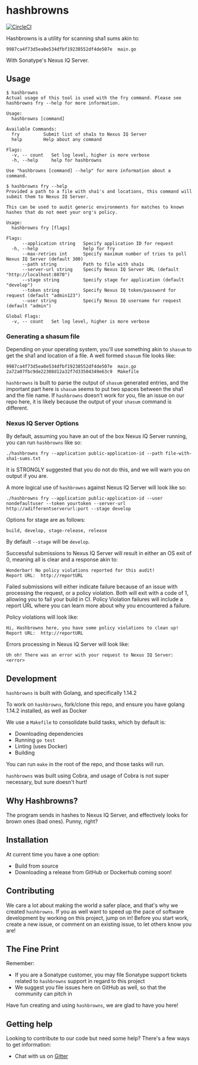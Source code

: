 # hashbrowns

[![CircleCI](https://circleci.com/gh/sonatype-nexus-community/hashbrowns.svg?style=svg)](https://circleci.com/gh/sonatype-nexus-community/hashbrowns)

Hashbrowns is a utility for scanning sha1 sums akin to:

```
9987ca4f73d5ea0e534dfbf19238552df4de507e  main.go
```

With Sonatype's Nexus IQ Server.

## Usage

```
$ hashbrowns 
Actual usage of this tool is used with the fry command. Please see hashbrowns fry --help for more information.

Usage:
  hashbrowns [command]

Available Commands:
  fry         Submit list of sha1s to Nexus IQ Server
  help        Help about any command

Flags:
  -v, -- count   Set log level, higher is more verbose
  -h, --help     help for hashbrowns

Use "hashbrowns [command] --help" for more information about a command.
```

```
$ hashbrowns fry --help
Provided a path to a file with sha1's and locations, this command will submit them to Nexus IQ Server.

This can be used to audit generic environments for matches to known hashes that do not meet your org's policy.

Usage:
  hashbrowns fry [flags]

Flags:
      --application string   Specify application ID for request
  -h, --help                 help for fry
      --max-retries int      Specify maximum number of tries to poll Nexus IQ Server (default 300)
      --path string          Path to file with sha1s
      --server-url string    Specify Nexus IQ Server URL (default "http://localhost:8070")
      --stage string         Specify stage for application (default "develop")
      --token string         Specify Nexus IQ token/password for request (default "admin123")
      --user string          Specify Nexus IQ username for request (default "admin")

Global Flags:
  -v, -- count   Set log level, higher is more verbose
```

### Generating a shasum file

Depending on your operating system, you'll use something akin to `shasum` to get the sha1 and location of a file. A well formed `shasum` file looks like:

```
9987ca4f73d5ea0e534dfbf19238552df4de507e  main.go
2a72a07fbc9de22308d12a32f7d33504349e63c9  Makefile
```

`hashbrowns` is built to parse the output of `shasum` generated entries, and the important part here is `shasum` seems to put two spaces between the sha1 and the file name. If `hashbrowns` doesn't work for you, file an issue on our repo here, it is likely because the output of your `shasum` command is different.

### Nexus IQ Server Options

By default, assuming you have an out of the box Nexus IQ Server running, you can run `hashbrowns` like so:

`./hashbrowns fry --application public-application-id --path file-with-sha1-sums.txt`

It is STRONGLY suggested that you do not do this, and we will warn you on output if you are.

A more logical use of `hashbrowns` against Nexus IQ Server will look like so:

`./hashbrowns fry --application public-application-id --user nondefaultuser --token yourtoken --server-url http://adifferentserverurl:port --stage develop`

Options for stage are as follows:

`build, develop, stage-release, release`

By default `--stage` will be `develop`.

Successful submissions to Nexus IQ Server will result in either an OS exit of 0, meaning all is clear and a response akin to:

```
Wonderbar! No policy violations reported for this audit!
Report URL:  http://reportURL
```

Failed submissions will either indicate failure because of an issue with processing the request, or a policy violation. Both will exit with a code of 1, allowing you to fail your build in CI. Policy Violation failures will include a report URL where you can learn more about why you encountered a failure.

Policy violations will look like:

```
Hi, Hashbrowns here, you have some policy violations to clean up!
Report URL:  http://reportURL
```

Errors processing in Nexus IQ Server will look like:

```
Uh oh! There was an error with your request to Nexus IQ Server: <error>
```

## Development

`hashbrowns` is built with Golang, and specifically 1.14.2

To work on `hashbrowns`, fork/clone this repo, and ensure you have golang 1.14.2 installed, as well as Docker

We use a `Makefile` to consolidate build tasks, which by default is:

* Downloading dependencies
* Running `go test`
* Linting (uses Docker)
* Building

You can run `make` in the root of the repo, and those tasks will run.

`hashbrowns` was built using Cobra, and usage of Cobra is not super necessary, but sure doesn't hurt!

## Why Hashbrowns?

The program sends in hashes to Nexus IQ Server, and effectively looks for brown ones (bad ones). Punny, right?

## Installation

At current time you have a one option:

* Build from source
* Downloading a release from GitHub or Dockerhub coming soon!

## Contributing

We care a lot about making the world a safer place, and that's why we created `hashbrowns`. If you as well want to
speed up the pace of software development by working on this project, jump on in! Before you start work, create
a new issue, or comment on an existing issue, to let others know you are!

## The Fine Print

Remember:

* If you are a Sonatype customer, you may file Sonatype support tickets related to `hashbrowns` support in regard to this project
* We suggest you file issues here on GitHub as well, so that the community can pitch in

Have fun creating and using `hashbrowns`, we are glad to have you here!

## Getting help

Looking to contribute to our code but need some help? There's a few ways to get information:

* Chat with us on [Gitter](https://gitter.im/sonatype-nexus-community/hashbrowns)
